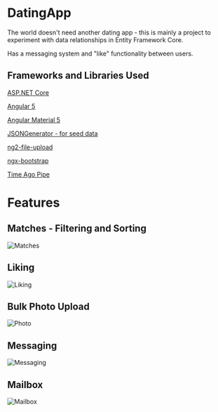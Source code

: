 # DatingApp

The world doesn't need another dating app - this is mainly a project to experiment with data relationships in Entity Framework Core.

Has a messaging system and "like" functionality between users. 

## Frameworks and Libraries Used

[ASP.NET Core](https://docs.microsoft.com/en-us/aspnet/core/)

[Angular 5](https://angular.io)

[Angular Material 5](https://material.angular.io/)

[JSONGenerator - for seed data](https://www.json-generator.com/)

[ng2-file-upload](https://github.com/valor-software/ng2-file-upload)

[ngx-bootstrap](https://valor-software.com/ngx-bootstrap/#/)

[Time Ago Pipe](https://www.npmjs.com/package/time-ago-pipe)

# Features

## Matches - Filtering and Sorting

![Matches](https://i.imgur.com/O7T9USQ.png)

## Liking

![Liking](https://i.imgur.com/7MFxWgm.png)

## Bulk Photo Upload

![Photo](https://i.imgur.com/VM6SqZf.png)

## Messaging 

![Messaging](https://i.imgur.com/A0H2jnS.png)

## Mailbox

![Mailbox](https://i.imgur.com/GyJVpfH.png)

